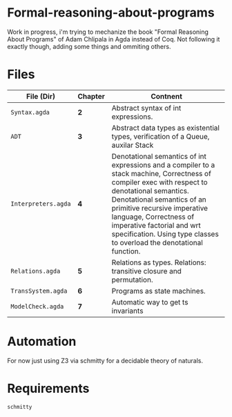 # Formal-reasoning-about-programs

Work in progress, i'm trying to mechanize the book "Formal Reasoning About Programs" of Adam Chlipala in Agda instead of Coq. Not following it exactly though, adding some things and ommiting others.  

# Files 
| **File (Dir)**      | **Chapter** | **Contnent**                                                                                                                                                                                                                                                                                                                                         |
| ------------------- | ----------- | ---------------------------------------------------------------------------------------------------------------------------------------------------------------------------------------------------------------------------------------------------------------------------------------------------------------------------------------------------- |
| `Syntax.agda`       | **2**       | Abstract syntax of int expressions.                                                                                                                                                                                                                                                                                                                  |
| `ADT`               | **3**       | Abstract data types as existential types, verification of a Queue, auxilar Stack                                                                                                                                                                                                                                                                     |
| `Interpreters.agda` | **4**       | Denotational semantics of int expressions and a compiler to a stack machine,     Correctness of compiler exec with respect to denotational semantics.   Denotational semantics of an primitive recursive imperative language,   Correctness of imperative factorial and wrt specification. Using type classes to overload the denotational function. |
| `Relations.agda`    | **5**       | Relations as types. Relations: transitive closure and permutation.                                                                                                                                                                                                                                                                                   |
| `TransSystem.agda`  | **6**       | Programs as state machines.                                                                                                                                                                                                                                                                                                                          |
| `ModelCheck.agda`   | **7**       | Automatic way to get ts invariants                                                                                                                                                                                                                                                                                                                   |


# Automation
For now just using Z3 via schmitty for a decidable theory of naturals. 

# Requirements
`schmitty`
